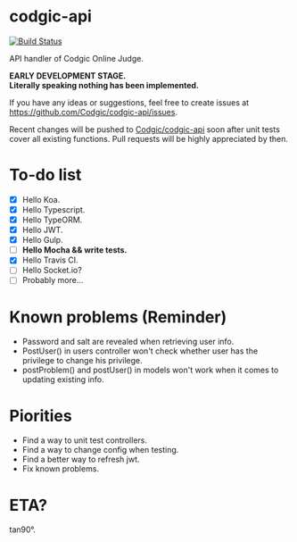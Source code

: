 # codgic-api

[![Build Status](https://travis-ci.org/codgician/codgic-api.svg?branch=master)](https://travis-ci.org/codgician/codgic-api)

API handler of Codgic Online Judge.

**EARLY DEVELOPMENT STAGE.**  
**Literally speaking nothing has been implemented.**

If you have any ideas or suggestions, feel free to create issues at https://github.com/Codgic/codgic-api/issues.

Recent changes will be pushed to [Codgic/codgic-api](https://github.com/codgic/codgic-api) soon after unit tests cover all existing functions. Pull requests will be highly appreciated by then.

# To-do list
- [x] Hello Koa.
- [x] Hello Typescript.
- [x] Hello TypeORM.
- [x] Hello JWT.
- [x] Hello Gulp.
- [ ] **Hello Mocha && write tests.**
- [x] Hello Travis CI.
- [ ] Hello Socket.io?
- [ ] Probably more...

# Known problems (Reminder)
- Password and salt are revealed when retrieving user info.
- PostUser() in users controller won't check whether user has the privilege to change his privilege.
- postProblem() and postUser() in models won't work when it comes to updating existing info.

# Piorities
- Find a way to unit test controllers.
- Find a way to change config when testing.
- Find a better way to refresh jwt.
- Fix known problems.

# ETA?
tan90°.

